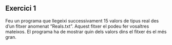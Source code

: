 ## Exercici 1

Feu un programa que llegeixi successivament 15 valors de tipus real des d’un fitxer anomenat “Reals.txt”. Aquest fitxer el podeu fer vosaltres mateixos. El programa ha de mostrar quin dels valors dins el fitxer és el més gran.
